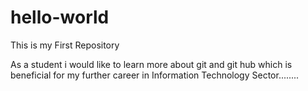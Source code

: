# hello-world
This is  my First Repository

As a student  i would like to learn more about git and git hub
which is 
beneficial for my further career 
in Information Technology Sector........
